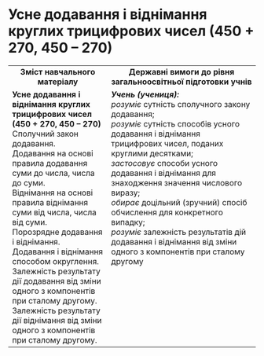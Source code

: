 # Усне додавання і віднімання круглих трицифрових чисел (450 + 270, 450 – 270)
<table>
  <tr>
    <td width="40%" align="center"><b>Зміст навчального матеріалу<b></td>
    <td width="60%" align="center"><b>Державні вимоги до рівня загальноосвітньої підготовки учнів</b></td>
  </tr>
  <tr>
    <td width="40%" style="vertical-align:top !important;"><b>Усне додавання і віднімання круглих трицифрових чисел     (450 + 270, 450 – 270)</b><br>
Сполучний закон додавання.<br> 
Додавання на основі правила додавання суми до числа, числа до суми.<br>
Віднімання на основі правила віднімання суми від числа, числа від суми. <br>
Порозрядне додавання і віднімання. <br>
Додавання і віднімання способом округлення.<br>
Залежність результату дії додавання від зміни одного з компонентів при сталому другому.<br>
Залежність результату дії віднімання від зміни одного з компонентів при сталому другому.<br></td>
    <td width="60%" style="vertical-align:top !important;"><i><b>Учень (учениця):</b></i><br>
<i>розуміє</i> сутність сполучного закону додавання;<br>
<i>розуміє</i> сутність способів усного додавання і віднімання трицифрових чисел, поданих круглими десятками; <br>
<i>застосовує</i> способи усного додавання і віднімання для знаходження значення числового виразу;<br>
<i>обирає</i> доцільний (зручний) спосіб обчислення для конкретного випадку;<br>
<i>розуміє</i> залежність результатів дій додавання і віднімання від зміни одного з компонентів при сталому другому<br></td>
  </tr>
</table>
